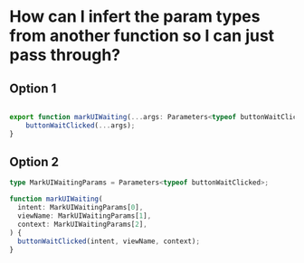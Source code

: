 # How can I infert the param types from another function so I can just pass through?


## Option 1
```ts

export function markUIWaiting(...args: Parameters<typeof buttonWaitClicked>) {
    buttonWaitClicked(...args);
}
```



## Option 2
```ts
type MarkUIWaitingParams = Parameters<typeof buttonWaitClicked>;

function markUIWaiting(
  intent: MarkUIWaitingParams[0],
  viewName: MarkUIWaitingParams[1],
  context: MarkUIWaitingParams[2],
) {
  buttonWaitClicked(intent, viewName, context);
}
```

